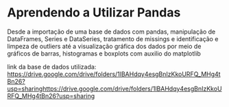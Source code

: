 # Aprendendo a Utilizar Pandas
Desde a importação de uma base de dados com pandas, manipulação de DataFrames, Series e DataSeries, tratamento de missings e identificação e limpeza de outliers 
até a visualização gráfica dos dados por meio de gráficos de barras, histogramas e boxplots com auxilio do matplotlib

link da base de dados utilizada: https://drive.google.com/drive/folders/1lBAHdqy4esgBnIzKkoURFQ_MHg4tBn26?usp=sharinghttps://drive.google.com/drive/folders/1lBAHdqy4esgBnIzKkoURFQ_MHg4tBn26?usp=sharing
